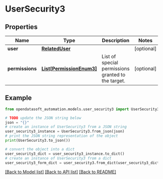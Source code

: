 # UserSecurity3


## Properties

Name | Type | Description | Notes
------------ | ------------- | ------------- | -------------
**user** | [**RelatedUser**](RelatedUser.md) |  | [optional] 
**permissions** | [**List[PermissionEnum3]**](PermissionEnum3.md) | List of special permissions granted to the target. | [optional] 

## Example

```python
from opendatasoft_automation.models.user_security3 import UserSecurity3

# TODO update the JSON string below
json = "{}"
# create an instance of UserSecurity3 from a JSON string
user_security3_instance = UserSecurity3.from_json(json)
# print the JSON string representation of the object
print(UserSecurity3.to_json())

# convert the object into a dict
user_security3_dict = user_security3_instance.to_dict()
# create an instance of UserSecurity3 from a dict
user_security3_form_dict = user_security3.from_dict(user_security3_dict)
```
[[Back to Model list]](../README.md#documentation-for-models) [[Back to API list]](../README.md#documentation-for-api-endpoints) [[Back to README]](../README.md)


